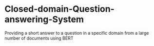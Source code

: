 # Closed-domain-Question-answering-System
Providing a short answer to a question in a specific domain from a large number of documents using BERT
